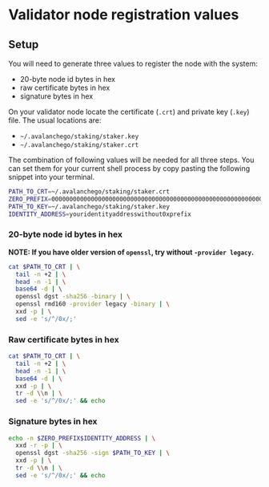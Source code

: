 # Validator node registration values

## Setup
You will need to generate three values to register the node with the system:
- 20-byte node id bytes in hex
- raw certificate bytes in hex
- signature bytes in hex

On your validator node locate the certificate (`.crt`) and private key (`.key`) file. The usual locations are:
- `~/.avalanchego/staking/staker.key`
- `~/.avalanchego/staking/staker.crt`

The combination of following values will be needed for all three steps. You can set them for your current shell process by copy pasting the following snippet into your terminal.
```bash
PATH_TO_CRT=~/.avalanchego/staking/staker.crt
ZERO_PREFIX=0000000000000000000000000000000000000000000000000000000000000000
PATH_TO_KEY=~/.avalanchego/staking/staker.key
IDENTITY_ADDRESS=youridentityaddresswithout0xprefix
```

### 20-byte node id bytes in hex
**NOTE: If you have older version of `openssl`, try without `-provider legacy`.**
```bash
cat $PATH_TO_CRT | \
  tail -n +2 | \
  head -n -1 | \
  base64 -d | \ 
  openssl dgst -sha256 -binary | \
  openssl rmd160 -provider legacy -binary | \
  xxd -p | \
  sed -e 's/^/0x/;'
```

### Raw certificate bytes in hex
```bash
cat $PATH_TO_CRT | \
  tail -n +2 | \
  head -n -1 | \
  base64 -d | \
  xxd -p | \
  tr -d \\n | \
  sed -e 's/^/0x/;' && echo
```

### Signature bytes in hex
```bash
echo -n $ZERO_PREFIX$IDENTITY_ADDRESS | \
  xxd -r -p | \
  openssl dgst -sha256 -sign $PATH_TO_KEY | \
  xxd -p | \
  tr -d \\n | \
  sed -e 's/^/0x/;' && echo
```

